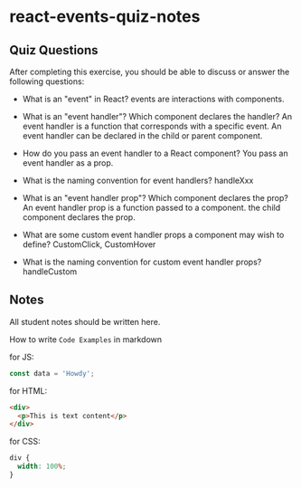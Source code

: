 # react-events-quiz-notes

## Quiz Questions

After completing this exercise, you should be able to discuss or answer the following questions:

- What is an "event" in React?
  events are interactions with components.

- What is an "event handler"? Which component declares the handler?
  An event handler is a function that corresponds with a specific event. An event handler can be declared in the child or parent component.

- How do you pass an event handler to a React component?
  You pass an event handler as a prop.

- What is the naming convention for event handlers?
  handleXxx

- What is an "event handler prop"? Which component declares the prop?
  An event handler prop is a function passed to a component. the child component declares the prop.

- What are some custom event handler props a component may wish to define?
  CustomClick, CustomHover

- What is the naming convention for custom event handler props?
  handleCustom

## Notes

All student notes should be written here.

How to write `Code Examples` in markdown

for JS:

```javascript
const data = 'Howdy';
```

for HTML:

```html
<div>
  <p>This is text content</p>
</div>
```

for CSS:

```css
div {
  width: 100%;
}
```

